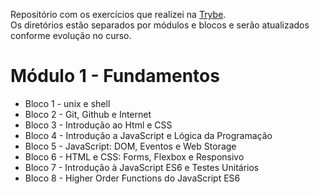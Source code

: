 Repositório com os exercícios que realizei na <a href="https://betrybe.com" target="_blank">Trybe</a>.  
Os diretórios estão separados por módulos e blocos e serão atualizados conforme evolução no curso.

<h1> Módulo 1 - Fundamentos </h1>

<ul>
  <li> Bloco 1 - unix e shell </li>
  <li> Bloco 2 - Git, Github e Internet </li>
  <li> Bloco 3 - Introdução ao Html e CSS </li>
  <li> Bloco 4 - Introdução a JavaScript e Lógica da Programação</li>
  <li> Bloco 5 - JavaScript: DOM, Eventos e Web Storage</li>
  <li> Bloco 6 - HTML e CSS: Forms, Flexbox e Responsivo</li>
  <li> Bloco 7 - Introdução à JavaScript ES6 e Testes Unitários</li>
  <li> Bloco 8 - Higher Order Functions do JavaScript ES6</li>
</ul>
